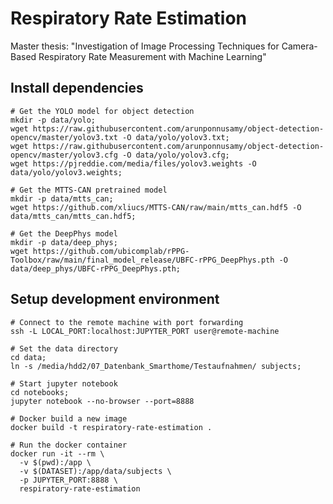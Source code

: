 # Respiratory Rate Estimation

Master thesis: "Investigation of Image Processing Techniques for Camera-Based Respiratory Rate Measurement with Machine
Learning"

## Install dependencies

```shell
# Get the YOLO model for object detection
mkdir -p data/yolo;
wget https://raw.githubusercontent.com/arunponnusamy/object-detection-opencv/master/yolov3.txt -O data/yolo/yolov3.txt;
wget https://raw.githubusercontent.com/arunponnusamy/object-detection-opencv/master/yolov3.cfg -O data/yolo/yolov3.cfg;
wget https://pjreddie.com/media/files/yolov3.weights -O data/yolo/yolov3.weights;

# Get the MTTS-CAN pretrained model
mkdir -p data/mtts_can;
wget https://github.com/xliucs/MTTS-CAN/raw/main/mtts_can.hdf5 -O data/mtts_can/mtts_can.hdf5;

# Get the DeepPhys model
mkdir -p data/deep_phys;
wget https://github.com/ubicomplab/rPPG-Toolbox/raw/main/final_model_release/UBFC-rPPG_DeepPhys.pth -O data/deep_phys/UBFC-rPPG_DeepPhys.pth;
```

## Setup development environment

```shell
# Connect to the remote machine with port forwarding
ssh -L LOCAL_PORT:localhost:JUPYTER_PORT user@remote-machine

# Set the data directory
cd data;
ln -s /media/hdd2/07_Datenbank_Smarthome/Testaufnahmen/ subjects;

# Start jupyter notebook
cd notebooks;
jupyter notebook --no-browser --port=8888

# Docker build a new image
docker build -t respiratory-rate-estimation .

# Run the docker container
docker run -it --rm \
  -v $(pwd):/app \
  -v $(DATASET):/app/data/subjects \
  -p JUPYTER_PORT:8888 \
  respiratory-rate-estimation
```